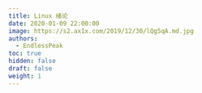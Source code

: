 ```yaml
---
title: Linux 绪论
date: 2020-01-09 22:00:00
image: https://s2.ax1x.com/2019/12/30/lQg5qA.md.jpg
authors:
  - EndlessPeak
toc: true
hidden: false
draft: false
weight: 1
---
```


